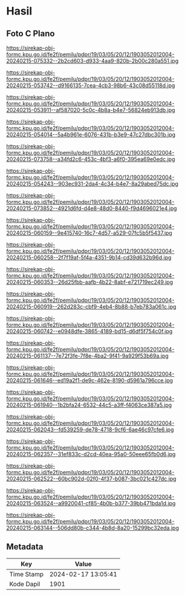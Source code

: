 # Hasil

## Foto C Plano

https://sirekap-obj-formc.kpu.go.id/fe2f/pemilu/pdpr/19/03/05/20/12/1903052012004-20240215-075332--2b2cd603-d933-4aa9-820b-2b00c280a551.jpg

https://sirekap-obj-formc.kpu.go.id/fe2f/pemilu/pdpr/19/03/05/20/12/1903052012004-20240215-053742--d9166135-7cea-4cb3-98b6-43c08d55118d.jpg

https://sirekap-obj-formc.kpu.go.id/fe2f/pemilu/pdpr/19/03/05/20/12/1903052012004-20240215-053911--af587020-5c0c-4b8a-b4e7-56824eb913db.jpg

https://sirekap-obj-formc.kpu.go.id/fe2f/pemilu/pdpr/19/03/05/20/12/1903052012004-20240215-054014--5a4b961e-6076-431b-b3e9-47c27dbc301b.jpg

https://sirekap-obj-formc.kpu.go.id/fe2f/pemilu/pdpr/19/03/05/20/12/1903052012004-20240215-073758--a34fd2c6-453c-4bf3-a6f0-395ea69e0edc.jpg

https://sirekap-obj-formc.kpu.go.id/fe2f/pemilu/pdpr/19/03/05/20/12/1903052012004-20240215-054243--903ec931-2da4-4c34-b4e7-8a29abed75dc.jpg

https://sirekap-obj-formc.kpu.go.id/fe2f/pemilu/pdpr/19/03/05/20/12/1903052012004-20240215-073852--4921d6fd-d4e8-48d0-8440-f9d4696021e4.jpg

https://sirekap-obj-formc.kpu.go.id/fe2f/pemilu/pdpr/19/03/05/20/12/1903052012004-20240215-060159--9e415740-16c7-4d57-a529-07fc5b5f5437.jpg

https://sirekap-obj-formc.kpu.go.id/fe2f/pemilu/pdpr/19/03/05/20/12/1903052012004-20240215-060258--2f7f19af-5f4a-4351-9b14-cd39d632b96d.jpg

https://sirekap-obj-formc.kpu.go.id/fe2f/pemilu/pdpr/19/03/05/20/12/1903052012004-20240215-060353--26d25fbb-aafb-4b22-8abf-e721719ec249.jpg

https://sirekap-obj-formc.kpu.go.id/fe2f/pemilu/pdpr/19/03/05/20/12/1903052012004-20240215-060919--262d283c-cbf9-4eb4-8b88-b7eb783a061c.jpg

https://sirekap-obj-formc.kpu.go.id/fe2f/pemilu/pdpr/19/03/05/20/12/1903052012004-20240215-060742--e0948dfe-3865-4189-bd15-d6df5f754c0f.jpg

https://sirekap-obj-formc.kpu.go.id/fe2f/pemilu/pdpr/19/03/05/20/12/1903052012004-20240215-061137--7e72f3fe-7f8e-4ba2-9f41-9a929f53b69a.jpg

https://sirekap-obj-formc.kpu.go.id/fe2f/pemilu/pdpr/19/03/05/20/12/1903052012004-20240215-061646--ed19a2f1-de9c-462e-8190-d5961a796cce.jpg

https://sirekap-obj-formc.kpu.go.id/fe2f/pemilu/pdpr/19/03/05/20/12/1903052012004-20240215-061940--1b2bfa24-6532-44c5-a3ff-f4063ce387a5.jpg

https://sirekap-obj-formc.kpu.go.id/fe2f/pemilu/pdpr/19/03/05/20/12/1903052012004-20240215-062043--fd539259-de78-4718-9cf6-6ae46c97cfe6.jpg

https://sirekap-obj-formc.kpu.go.id/fe2f/pemilu/pdpr/19/03/05/20/12/1903052012004-20240215-062357--31ef833c-d2cd-40ea-95a0-50eee65fb0d6.jpg

https://sirekap-obj-formc.kpu.go.id/fe2f/pemilu/pdpr/19/03/05/20/12/1903052012004-20240215-062522--60bc902d-02f0-4f37-b087-3bc021c427dc.jpg

https://sirekap-obj-formc.kpu.go.id/fe2f/pemilu/pdpr/19/03/05/20/12/1903052012004-20240215-063524--a9920041-cf85-4b0b-b377-39bb471bda1d.jpg

https://sirekap-obj-formc.kpu.go.id/fe2f/pemilu/pdpr/19/03/05/20/12/1903052012004-20240215-063144--506dd80b-c344-4b8d-8a20-15299bc32eda.jpg


## Metadata

| Key        | Value               |
| ---------- | ------------------- |
| Time Stamp | 2024-02-17 13:05:41 |
| Kode Dapil | 1901                |



